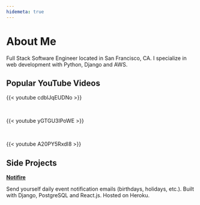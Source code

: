 ```yaml
---
hidemeta: true
---
```


# About Me

Full Stack Software Engineer located in San Francisco, CA. I specialize in web development with Python, Django and AWS.

## Popular YouTube Videos

{{< youtube cdblJqEUDNo >}}

<br />

{{< youtube yGTGU3IPoWE >}}

<br />

{{< youtube A20PY5RxdI8 >}}

## Side Projects

**[Notifire](https://notifire-app.herokuapp.com/)**

Send yourself daily event notification emails (birthdays, holidays, etc.). Built with Django, PostgreSQL and React.js. Hosted on Heroku.
